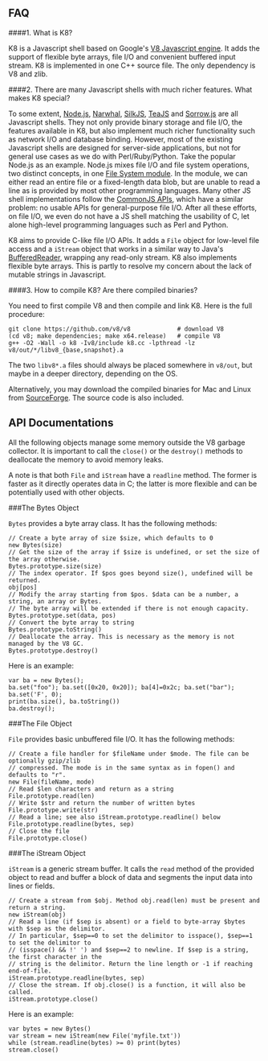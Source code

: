 FAQ
---

####1. What is K8?

K8 is a Javascript shell based on Google's [V8 Javascript engine][1]. It adds
the support of flexible byte arrays, file I/O and convenient buffered input
stream. K8 is implemented in one C++ source file. The only dependency is V8 and
zlib.

####2. There are many Javascript shells with much richer features. What makes K8 special?

To some extent, [Node.js][2], [Narwhal][3], [SilkJS][4], [TeaJS][5] and
[Sorrow.js][6] are all Javascript shells. They not only provide binary storage
and file I/O, the features available in K8, but also implement much richer
functionality such as network I/O and database binding. However, most of the
existing Javascript shells are designed for server-side applications, but not
for general use cases as we do with Perl/Ruby/Python.  Take the popular Node.js
as an example. Node.js mixes file I/O and file system operations, two distinct
concepts, in one [File System module][7].  In the module, we can either read an
entire file or a fixed-length data blob, but are unable to read a line as is
provided by most other programming languages. Many other JS shell
implementations follow the [CommonJS APIs][9], which have a similar problem: no
usable APIs for general-purpose file I/O. After all these efforts, on file I/O,
we even do not have a JS shell matching the usability of C, let alone
high-level programming languages such as Perl and Python.

K8 aims to provide C-like file I/O APIs. It adds a `File` object for low-level
file access and a `iStream` object that works in a similar way to Java's
[BufferedReader][10], wrapping any read-only stream. K8 also implements
flexible byte arrays. This is partly to resolve my concern about the lack of
mutable strings in Javascript.

####3. How to compile K8? Are there compiled binaries?

You need to first compile V8 and then compile and link K8. Here is the full procedure:

	git clone https://github.com/v8/v8             # download V8
	(cd v8; make dependencies; make x64.release)   # compile V8
	g++ -O2 -Wall -o k8 -Iv8/include k8.cc -lpthread -lz v8/out/*/libv8_{base,snapshot}.a

The two `libv8*.a` files should always be placed somewhere in `v8/out`, but
maybe in a deeper directory, depending on the OS.

Alternatively, you may download the compiled binaries for Mac and Linux from
[SourceForge][11]. The source code is also included.


API Documentations
------------------

All the following objects manage some memory outside the V8 garbage collector.
It is important to call the `close()` or the `destroy()` methods to deallocate
the memory to avoid memory leaks.

A note is that both `File` and `iStream` have a `readline` method. The former
is faster as it directly operates data in C; the latter is more flexible and
can be potentially used with other objects.

###The Bytes Object

`Bytes` provides a byte array class. It has the following methods:

    // Create a byte array of size $size, which defaults to 0
    new Bytes(size)
	// Get the size of the array if $size is undefined, or set the size of the array otherwise.
	Bytes.prototype.size(size)
	// The index operator. If $pos goes beyond size(), undefined will be returned.
	obj[pos]
	// Modify the array starting from $pos. $data can be a number, a string, an array or Bytes.
	// The byte array will be extended if there is not enough capacity.
    Bytes.prototype.set(data, pos)
	// Convert the byte array to string
	Bytes.prototype.toString()
	// Deallocate the array. This is necessary as the memory is not managed by the V8 GC.
	Bytes.prototype.destroy()

Here is an example:

    var ba = new Bytes();
	ba.set("foo"); ba.set([0x20, 0x20]); ba[4]=0x2c; ba.set("bar"); ba.set('F', 0);
	print(ba.size(), ba.toString())
	ba.destroy();

###The File Object

`File` provides basic unbuffered file I/O. It has the following methods:

	// Create a file handler for $fileName under $mode. The file can be optionally gzip/zlib
	// compressed. The mode is in the same syntax as in fopen() and defaults to "r".
	new File(fileName, mode)
	// Read $len characters and return as a string
	File.prototype.read(len)
	// Write $str and return the number of written bytes
	File.prototype.write(str)
	// Read a line; see also iStream.prototype.readline() below
	File.prototype.readline(bytes, sep)
	// Close the file
	File.prototype.close()

###The iStream Object

`iStream` is a generic stream buffer. It calls the `read` method of the
provided object to read and buffer a block of data and segments the input data
into lines or fields.

	// Create a stream from $obj. Method obj.read(len) must be present and return a string.
	new iStream(obj)
	// Read a line (if $sep is absent) or a field to byte-array $bytes with $sep as the delimitor.
	// In particular, $sep==0 to set the delimitor to isspace(), $sep==1 to set the delimitor to
	// (isspace() && !' ') and $sep==2 to newline. If $sep is a string, the first character in the
	// string is the delimitor. Return the line length or -1 if reaching end-of-file.
	iStream.prototype.readline(bytes, sep)
	// Close the stream. If obj.close() is a function, it will also be called.
	iStream.prototype.close()

Here is an example:

	var bytes = new Bytes()
	var stream = new iStream(new File('myfile.txt'))
	while (stream.readline(bytes) >= 0) print(bytes)
	stream.close()


[1]: http://code.google.com/p/v8/
[2]: http://nodejs.org/
[3]: https://github.com/tlrobinson/narwhal
[4]: http://silkjs.net/
[5]: http://code.google.com/p/teajs/
[6]: https://github.com/samlecuyer/sorrow.js
[7]: http://nodejs.org/api/fs.html
[8]: http://nodejs.org/api/stream.html
[9]: http://www.commonjs.org/specs/
[10]: http://docs.oracle.com/javase/6/docs/api/java/io/BufferedReader.html
[11]: https://sourceforge.net/projects/k8-shell/files/
